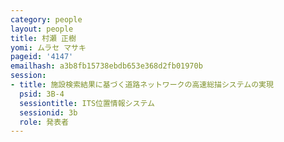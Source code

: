 ```yaml
---
category: people
layout: people
title: 村瀬 正樹
yomi: ムラセ マサキ
pageid: '4147'
emailhash: a3b8fb15738ebdb653e368d2fb01970b
session:
- title: 施設検索結果に基づく道路ネットワークの高速総描システムの実現
  psid: 3B-4
  sessiontitle: ITS位置情報システム
  sessionid: 3b
  role: 発表者
---
```

